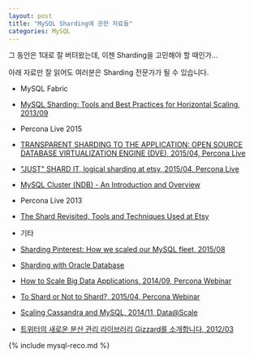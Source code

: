 ```yaml
---
layout: post
title: "MySQL Sharding에 관한 자료들"
categories: MySQL
---
```


그 동안은 1대로 잘 버텨왔는데, 이젠 Sharding을 고민해야 할 때인가...

아래 자료만 잘 읽어도 여러분은 Sharding 전문가가 될 수 있습니다.

* MySQL Fabric
 * [MySQL Sharding: Tools and Best Practices for Horizontal Scaling, 2013/09](http://www.slideshare.net/mkindahl/mysql-sharding-tools-and-best-practices-for-horizontal-scaling)

* Percona Live 2015
 * [TRANSPARENT SHARDING TO THE APPLICATION: OPEN SOURCE DATABASE VIRTUALIZATION ENGINE (DVE), 2015/04, Percona Live](https://www.percona.com/live/mysql-conference-2015/sites/default/files/slides/DVE_PLMCE.pdf)
 * ["JUST" SHARD IT, logical sharding at etsy, 2015/04, Percona Live](https://www.percona.com/live/mysql-conference-2015/sites/default/files/slides/percona_final.pdf)
 * [MySQL Cluster (NDB) - An Introduction and Overview](https://www.percona.com/live/mysql-conference-2015/sites/default/files/slides/PLMCE15_MatthewBoehm_MySQLCluster.pdf)

* Percona Live 2013
 * [The Shard Revisited, Tools and Techniques Used at Etsy](https://www.percona.com/live/london-2013/sites/default/files/slides/percona-tools_0.pdf)

* 기타
 * [Sharding Pinterest: How we scaled our MySQL fleet, 2015/08](https://engineering.pinterest.com/blog/sharding-pinterest-how-we-scaled-our-mysql-fleet)
 * [Sharding with Oracle Database](http://www.oracle.com/au/products/database/300461-132370.pdf)
 * [How to Scale Big Data Applications, 2014/09, Percona Webinar](https://www.youtube.com/watch?v=oer2Lxsv7JA)
 * [To Shard or Not to Shard?, 2015/04, Percona Webinar](https://www.youtube.com/watch?v=kg11mYIAiZg)
 * [Scaling Cassandra and MySQL, 2014/11, Data@Scale](https://www.youtube.com/watch?v=AMGDBi0FDYU)
 * [트위터의 새로운 분산 관리 라이브러리 Gizzard를 소개합니다, 2012/03](http://gywn.net/2012/03/gizzard-a-library-for-creating-distributed-datastores/)

{% include mysql-reco.md %}

